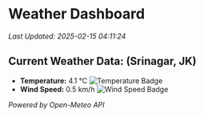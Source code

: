 
# Weather Dashboard

_Last Updated: 2025-02-15 04:11:24_

## Current Weather Data: (Srinagar, JK)
- **Temperature:** 4.1 °C ![Temperature Badge](https://img.shields.io/badge/Temperature-Low%20Temp-blue)
- **Wind Speed:** 0.5 km/h ![Wind Speed Badge](https://img.shields.io/badge/Wind%20Speed-Light%20Wind-blue)

*Powered by Open-Meteo API*
